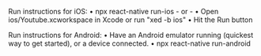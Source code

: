 Run instructions for iOS:
    • npx react-native run-ios
    - or -
    • Open ios/Youtube.xcworkspace in Xcode or run "xed -b ios"
    • Hit the Run button

  Run instructions for Android:
    • Have an Android emulator running (quickest way to get started), or a device connected.
    • npx react-native run-android
